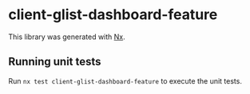 # client-glist-dashboard-feature

This library was generated with [Nx](https://nx.dev).

## Running unit tests

Run `nx test client-glist-dashboard-feature` to execute the unit tests.
